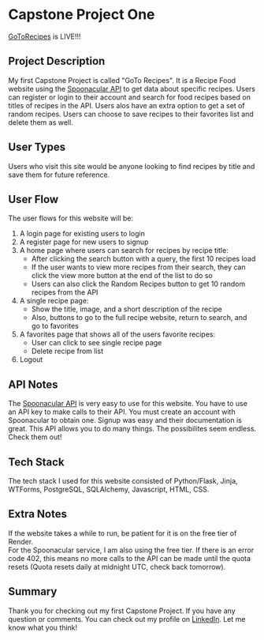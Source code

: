 # Capstone Project One

[GoToRecipes](https://goto-recipes.onrender.com) is LIVE!!!

## Project Description
My first Capstone Project is called "GoTo Recipes". It is a Recipe Food website using the [Spoonacular API](https://spoonacular.com/food-api) to get data about specific recipes. Users can register or login to their account and search for food recipes based on titles of recipes in the API. Users alos have an extra option to get a set of random recipes. Users can choose to save recipes to their favorites list and delete them as well.

## User Types
Users who visit this site would be anyone looking to find recipes by title and save them for future reference.

## User Flow
The user flows for this website will be: <ol><li>A login page for existing users to login</li><li>A register page for new users to signup</li><li>A home page where users can search for recipes by recipe title:<ul><li>After clicking the search button with a query, the first 10 recipes load</li><li>If the user wants to view more recipes from their search, they can click the view more button at the end of the list to do so</li><li>Users can also click the Random Recipes button to get 10 random recipes from the API</li></ul></li><li>A single recipe page: <ul><li>Show the title, image, and a short description of the recipe</li><li>Also, buttons to go to the full recipe website, return to search, and go to favorites</li></ul></li><li>A favorites page that shows all of the users favorite recipes: <ul><li>User can click to see single recipe page</li><li>Delete recipe from list</li></ul></li><li>Logout</li></ol> 

## API Notes
The [Spoonacular API](https://spoonacular.com/food-api) is very easy to use for this website. You have to use an API key to make calls to their API. You must create an account with Spoonacular to obtain one. Signup was easy and their documentation is great. This API allows you to do many things. The possibilites seem endless. Check them out!

## Tech Stack
The tech stack I used for this website consisted of Python/Flask, Jinja, WTForms, PostgreSQL, SQLAlchemy, Javascript, HTML, CSS.

## Extra Notes
If the website takes a while to run, be patient for it is on the free tier of Render. <br/> For the Spoonacular service, I am also using the free tier. If there is an error code 402, this means no more calls to the API can be made until the quota resets (Quota resets daily at midnight UTC, check back tomorrow). 


## Summary
Thank you for checking out my first Capstone Project. If you have any question or comments. You can check out my profile on [LinkedIn](https://www.linkedin.com/in/andrew-berning?lipi=urn%3Ali%3Apage%3Ad_flagship3_profile_view_base_contact_details%3BRJRwDTGYQsutUBc306VNaQ%3D%3D). Let me know what you think!